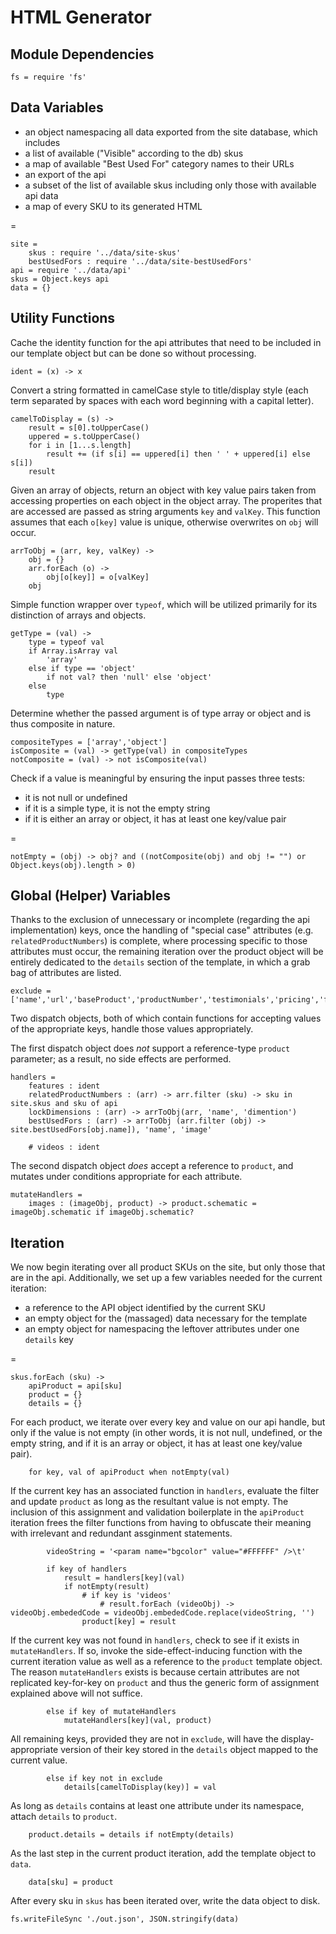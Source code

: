 # HTML Generator

## Module Dependencies

	fs = require 'fs'

## Data Variables

* an object namespacing all data exported from the site database, which includes
 * a list of available ("Visible" according to the db) skus
 * a map of available "Best Used For" category names to their URLs
* an export of the api
* a subset of the list of available skus including only those with available api data
* a map of every SKU to its generated HTML

=

	site =
		skus : require '../data/site-skus'
		bestUsedFors : require '../data/site-bestUsedFors'
	api = require '../data/api'
	skus = Object.keys api
	data = {}

## Utility Functions

Cache the identity function for the api attributes that need to be included in our template object but can be done so without processing.

	ident = (x) -> x

Convert a string formatted in camelCase style to title/display style (each term separated by spaces with each word beginning with a capital letter).

	camelToDisplay = (s) ->
		result = s[0].toUpperCase()
		uppered = s.toUpperCase()
		for i in [1...s.length]
			result += (if s[i] == uppered[i] then ' ' + uppered[i] else s[i])
		result

Given an array of objects, return an object with key value pairs taken from accessing properties on each object in the object array. The properites that are accessed are passed as string arguments `key` and `valKey`. This function assumes that each `o[key]` value is unique, otherwise overwrites on `obj` will occur.

	arrToObj = (arr, key, valKey) ->
		obj = {}
		arr.forEach (o) ->
			obj[o[key]] = o[valKey]
		obj

Simple function wrapper over `typeof`, which will be utilized primarily for its distinction of arrays and objects.

	getType = (val) ->
		type = typeof val
		if Array.isArray val
			'array'
		else if type == 'object'
			if not val? then 'null' else 'object'
		else
			type

Determine whether the passed argument is of type array or object and is thus composite in nature.

	compositeTypes = ['array','object']
	isComposite = (val) -> getType(val) in compositeTypes
	notComposite = (val) -> not isComposite(val)

Check if a value is meaningful by ensuring the input passes three tests:

* it is not null or undefined
* if it is a simple type, it is not the empty string
* if it is either an array or object, it has at least one key/value pair

=

	notEmpty = (obj) -> obj? and ((notComposite(obj) and obj != "") or Object.keys(obj).length > 0)

## Global (Helper) Variables

Thanks to the exclusion of unnecessary or incomplete (regarding the api implementation) keys, once the handling of "special case" attributes (e.g. `relatedProductNumbers`) is complete, where processing specific to those attributes must occur, the remaining iteration over the product object will be entirely dedicated to the `details` section of the template, in which a grab bag of attributes are listed.

	exclude = ['name','url','baseProduct','productNumber','testimonials','pricing','faqs','packaging','videos']

Two dispatch objects, both of which contain functions for accepting values of the appropriate keys, handle those values appropriately.

The first dispatch object does *not* support a reference-type `product` parameter; as a result, no side effects are performed.

	handlers =
		features : ident
		relatedProductNumbers : (arr) -> arr.filter (sku) -> sku in site.skus and sku of api
		lockDimensions : (arr) -> arrToObj(arr, 'name', 'dimention')
		bestUsedFors : (arr) -> arrToObj (arr.filter (obj) -> site.bestUsedFors[obj.name]), 'name', 'image'

		# videos : ident

The second dispatch object _does_ accept a reference to `product`, and mutates under conditions appropriate for each attribute.

	mutateHandlers =
		images : (imageObj, product) -> product.schematic = imageObj.schematic if imageObj.schematic?

## Iteration

We now begin iterating over all product SKUs on the site, but only those that are in the api. Additionally, we set up a few variables needed for the current iteration:

* a reference to the API object identified by the current SKU
* an empty object for the (massaged) data necessary for the template
* an empty object for namespacing the leftover attributes under one `details` key

=

	skus.forEach (sku) ->
		apiProduct = api[sku]
		product = {}
		details = {}

For each product, we iterate over every key and value on our api handle, but only if the value is not empty (in other words, it is not null, undefined, or the empty string, and if it is an array or object, it has at least one key/value pair).

		for key, val of apiProduct when notEmpty(val)

If the current key has an associated function in `handlers`, evaluate the filter and update `product` as long as the resultant value is not empty. The inclusion of this assignment and validation boilerplate in the `apiProduct` iteration frees the filter functions from having to obfuscate their meaning with irrelevant and redundant assginment statements.

			videoString = '<param name="bgcolor" value="#FFFFFF" />\t'

			if key of handlers
				result = handlers[key](val)
				if notEmpty(result)
					# if key is 'videos'
						# result.forEach (videoObj) -> videoObj.embededCode = videoObj.embededCode.replace(videoString, '')
					product[key] = result

If the current key was not found in `handlers`, check to see if it exists in `mutateHandlers`. If so, invoke the side-effect-inducing function with the current iteration value as well as a reference to the `product` template object. The reason `mutateHandlers` exists is because certain attributes are not replicated key-for-key on `product` and thus the generic form of assignment explained above will not suffice.

			else if key of mutateHandlers
				mutateHandlers[key](val, product)

All remaining keys, provided they are not in `exclude`, will have the display-appropriate version of their key stored in the `details` object mapped to the current value.

			else if key not in exclude
				details[camelToDisplay(key)] = val

As long as `details` contains at least one attribute under its namespace, attach `details` to `product`.

		product.details = details if notEmpty(details)

As the last step in the current product iteration, add the template object to `data`.

		data[sku] = product

After every sku in `skus` has been iterated over, write the data object to disk.

	fs.writeFileSync './out.json', JSON.stringify(data)
